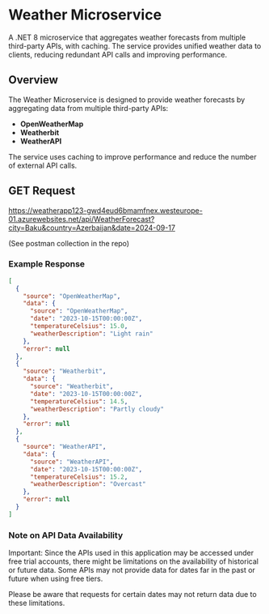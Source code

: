 # Weather Microservice

A .NET 8 microservice that aggregates weather forecasts from multiple third-party APIs, with caching. The service provides unified weather data to clients, reducing redundant API calls and improving performance.


## Overview

The Weather Microservice is designed to provide weather forecasts by aggregating data from multiple third-party APIs:
- **OpenWeatherMap**
- **Weatherbit**
- **WeatherAPI**

The service uses caching to improve performance and reduce the number of external API calls.

## GET Request  

https://weatherapp123-gwd4eud6bmamfnex.westeurope-01.azurewebsites.net/api/WeatherForecast?city=Baku&country=Azerbaijan&date=2024-09-17 

(See postman collection in the repo)

### Example Response

```json
[
  {
    "source": "OpenWeatherMap",
    "data": {
      "source": "OpenWeatherMap",
      "date": "2023-10-15T00:00:00Z",
      "temperatureCelsius": 15.0,
      "weatherDescription": "Light rain"
    },
    "error": null
  },
  {
    "source": "Weatherbit",
    "data": {
      "source": "Weatherbit",
      "date": "2023-10-15T00:00:00Z",
      "temperatureCelsius": 14.5,
      "weatherDescription": "Partly cloudy"
    },
    "error": null
  },
  {
    "source": "WeatherAPI",
    "data": {
      "source": "WeatherAPI",
      "date": "2023-10-15T00:00:00Z",
      "temperatureCelsius": 15.2,
      "weatherDescription": "Overcast"
    },
    "error": null
  }
]
```


### Note on API Data Availability
Important: Since the APIs used in this application may be accessed under free trial accounts, there might be limitations on the availability of historical or future data. Some APIs may not provide data for dates far in the past or future when using free tiers.

Please be aware that requests for certain dates may not return data due to these limitations.

